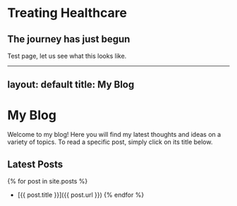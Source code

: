 # Treating Healthcare
## The journey has just begun

Test page, let us see what this looks like.

---
layout: default
title: My Blog
---

# My Blog

Welcome to my blog! Here you will find my latest thoughts and ideas on a variety of topics. To read a specific post, simply click on its title below.

## Latest Posts

{% for post in site.posts %}
- [{{ post.title }}]({{ post.url }})
{% endfor %}


